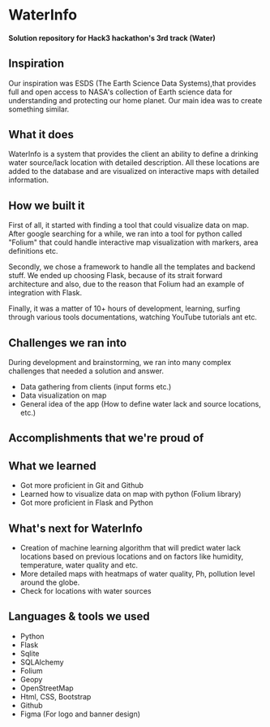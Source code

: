 # WaterInfo

#### Solution repository for Hack3 hackathon's 3rd track (Water)

## Inspiration
Our inspiration was ESDS (The Earth Science Data Systems),that provides full and open access to NASA's collection of Earth science data for understanding and protecting our home planet. Our main idea was to create something similar.

## What it does
WaterInfo is a system that provides the client an ability to define a drinking water source/lack location with detailed description. All these locations are added to the database and are visualized on interactive maps with detailed information.

## How we built it
First of all, it started with finding a tool that could visualize data on map. After google searching for a while, we ran into a tool for python called "Folium" that could handle interactive map visualization with markers, area definitions etc.

Secondly, we chose a framework to handle all the templates and backend stuff. We ended up choosing Flask, because of its strait forward architecture and also, due to the reason that Folium had an example of integration with Flask.

Finally, it was a matter of 10+ hours of development, learning, surfing through various tools documentations, watching YouTube tutorials ant etc.

## Challenges we ran into
During development and brainstorming, we ran into many complex challenges that needed a solution and answer.

- Data gathering from clients (input forms etc.)
- Data visualization on map
- General idea of the app (How to define water lack and source locations, etc.)

## Accomplishments that we're proud of

## What we learned
- Got more proficient in Git and Github
- Learned how to visualize data on map with python (Folium library)
- Got more proficient in Flask and Python


## What's next for WaterInfo
- Creation of machine learning algorithm that will predict water lack locations based on previous locations and on factors like humidity, temperature, water quality and etc.
- More detailed maps with heatmaps of water quality, Ph, pollution level around the globe.
- Check for locations with water sources

## Languages & tools we used
- Python
- Flask
- Sqlite
- SQLAlchemy
- Folium
- Geopy
- OpenStreetMap
- Html, CSS, Bootstrap
- Github
- Figma (For logo and banner design)